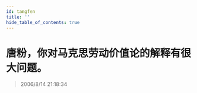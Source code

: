 ```yaml
---
id: tangfen
title: ''
hide_table_of_contents: true
---
```


# 唐粉，你对马克思劳动价值论的解释有很大问题。

> 2006/8/14 21:18:34